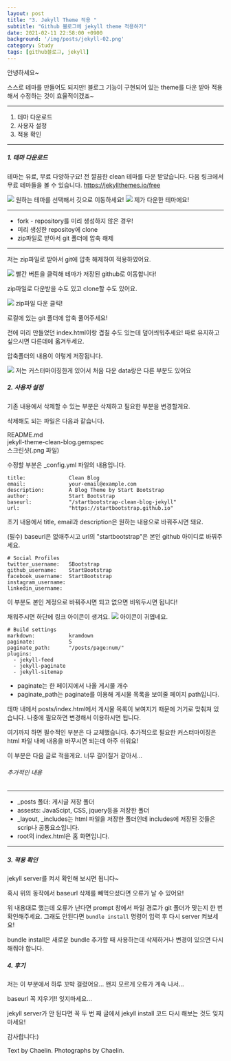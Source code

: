```yaml
---
layout: post
title: "3. Jekyll Theme 적용 "
subtitle: "Github 블로그에 jekyll theme 적용하기"
date: 2021-02-11 22:58:00 +0900
background: '/img/posts/jekyll-02.png'
category: Study
tags: [github블로그, jekyll]
---
```


안녕하세요~

스스로 테마를 만들어도 되지만! 블로그 기능이 구현되어 있는 theme를 다운 받아 적용해서 수정하는 것이 효율적이겠죠~

*****

1. 테마 다운로드
2. 사용자 설정
3. 적용 확인

*****

##### 1. 테마 다운로드
테마는 유료, 무료 다양하구요! 전 깔끔한 clean 테마를 다운 받았습니다. 다음 링크에서 무료 테마들을 볼 수 있습니다. 
<a class="hight-block" href="https://jekyllthemes.io/free">https://jekyllthemes.io/free</a>

<img class="img-fluid" src="/img/posts/inPost/jekyll-03-01.png">
<span class="caption text-muted">원하는 테마를 선택해서 깃으로 이동하세요!</span>

<img class="img-fluid" src="/img/posts/inPost/jekyll-03-02.png">
<span class="caption text-muted">제가 다운한 테마에요!</span>

*****

* fork - repository를 미리 생성하지 않은 경우!
* 미리 생성한 repositoy에 clone
* zip파일로 받아서 git 폴더에 압축 해제

*****

저는 zip파일로 받아서 git에 압축 해제하여 적용하였어요.

<img class="img-fluid" src="/img/posts/inPost/jekyll-03-03.png">
<span class="caption text-muted">빨간 버튼을 클릭해 테마가 저장된 github로 이동합니다!</span>

zip파일로 다운받을 수도 있고 clone할 수도 있어요.

<img class="img-fluid" src="/img/posts/inPost/jekyll-03-04.png">
<span class="caption text-muted">zip파일 다운 클릭!</span>

로컬에 있는 git 폴더에 압축 풀어주세요!

전에 미리 만들었던 index.html이랑 겹칠 수도 있는데 덮어씌워주세요! 따로 유지하고 싶으시면 다른데에 옮겨두세요.

압축폴더의 내용이 이렇게 저장됩니다.

<img class="img-fluid" src="/img/posts/inPost/jekyll-03-05.png">
<span class="caption text-muted">저는 커스터마이징한게 있어서 처음 다운 data랑은 다른 부분도 있어요</span>

##### 2. 사용자 설정
기존 내용에서 삭제할 수 있는 부분은 삭제하고 필요한 부분을 변경할게요.

삭제해도 되는 파일은 다음과 같습니다.
<p class="hight-block">README.md<br/>jekyll-theme-clean-blog.gemspec<br/>스크린샷(.png 파일)</p>

수정할 부분은 _config.yml 파일의 내용입니다.

```
title:              Clean Blog
email:              your-email@example.com
description:        A Blog Theme by Start Bootstrap
author:             Start Bootstrap
baseurl:            "/startbootstrap-clean-blog-jekyll"
url:                "https://startbootstrap.github.io"
```

초기 내용에서 title, email과 description은 원하는 내용으로 바꿔주시면 돼요.


(필수) baseurl은 없애주시고 url의 "startbootstrap"은 본인 github 아이디로 바꿔주세요.

```
# Social Profiles
twitter_username:   SBootstrap
github_username:    StartBootstrap
facebook_username:  StartBootstrap
instagram_username:  
linkedin_username:
```

이 부분도 본인 계정으로 바꿔주시면 되고 없으면 비워두시면 됩니다!

채워주시면 하단에 링크 아이콘이 생겨요. 
<img class="img-fluid" src="/img/posts/inPost/jekyll-03-06.png">
<span class="caption text-muted">아이콘이 귀엽네요.</span>

```
# Build settings
markdown:           kramdown
paginate:           5
paginate_path:      "/posts/page:num/"
plugins:
  - jekyll-feed
  - jekyll-paginate
  - jekyll-sitemap 
```

- paginate는 한 페이지에서 나올 게시물 개수
- paginate_path는 paginate를 이용해 게시물 목록을 보여줄 페이지 path입니다.

테마 내에서 posts/index.html에서 게시물 목록이 보여지기 때문에 거기로 맞춰져 있습니다.   나중에 필요하면 변경해서 이용하시면 됩니다.

여기까지 하면 필수적인 부분은 다 교체했습니다. 추가적으로 필요한 커스터마이징은 html 파일 내에 내용을 바꾸시면 되는데 아주 쉬워요!

이 부분은 다음 글로 적을게요. 너무 길어질거 같아서...

###### 추가적인 내용

*****

* _posts 폴더: 게시글 저장 폴더 
* assests: JavaScipt, CSS, jquery등을 저장한 폴더
* _layout, _includes는 html 파일을 저장한 폴더인데 includes에 저장된 것들은 scrip나 공통요소입니다.
* root의 index.html은 홈 화면입니다.

*****

##### 3. 적용 확인
jekyll server를 켜서 확인해 보시면 됩니다~

혹시 위의 동작에서 baseurl 삭제를 빼먹으셨다면 오류가 날 수 있어요!

위 내용대로 했는데 오류가 난다면 prompt 창에서 파일 경로가 git 폴더가 맞는지 한 번 확인해주세요. 그래도 안된다면 ```bundle install``` 명령어 입력 후 다시 server 켜보세요! 

bundle install은 새로운 bundle 추가할 때 사용하는데 삭제하거나 변경이 있으면 다시 해줘야 합니다.

<h5>4. 후기</h5>
저는 이 부분에서 하루 꼬박 걸렸어요... 왠지 모르게 오류가 계속 나서...

baseurl 꼭 지우기!! 잊지마세요...

jekyll server가 안 된다면 꼭 두 번 째 글에서 jekyll install 코드 다시 해보는 것도 잊지마세요!

감사합니다:)

<p class = "placeholder">Text by Chaelin. Photographs by Chaelin.</p>
